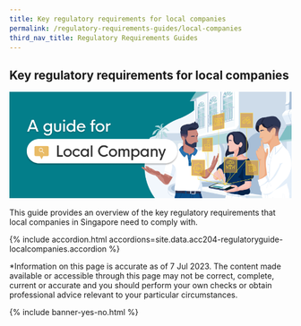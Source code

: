 ```yaml
---
title: Key regulatory requirements for local companies
permalink: /regulatory-requirements-guides/local-companies
third_nav_title: Regulatory Requirements Guides
---
```


## Key regulatory requirements for local companies

<img src="/images/grow/regulatory%20guides/regulatoryguides_localcompanies.png" aria-hidden=true>

This guide provides an overview of the key regulatory requirements that local companies in Singapore need to comply with.

{% include accordion.html accordions=site.data.acc204-regulatoryguide-localcompanies.accordion %}

*Information on this page is accurate as of 7 Jul 2023.
The content made available or accessible through this page may not be correct, complete, current or accurate and you should perform your own checks or obtain professional advice relevant to your particular circumstances.

{% include banner-yes-no.html %}

<script src="/jquery/jquery.min.js"></script>
<script src="/jquery/bp-menu-new-tab.js"></script>
